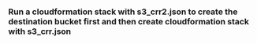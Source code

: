 ### Run a cloudformation stack with s3_crr2.json to create the destination bucket first and then create cloudformation stack with s3_crr.json